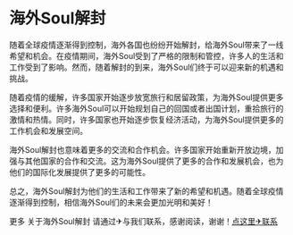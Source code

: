 # 海外Soul解封

随着全球疫情逐渐得到控制，海外各国也纷纷开始解封，给海外Soul带来了一线希望和机会。在疫情期间，海外Soul受到了严格的限制和管控，许多人的生活和工作受到了影响。然而，随着解封的到来，海外Soul们终于可以迎来新的机遇和挑战。

随着疫情的缓解，许多国家开始逐步放宽旅行和居留政策，为海外Soul提供更多选择和便利。许多海外Soul可以开始规划自己的回国或者出国计划，重拾旅行的激情和热情。同时，许多国家也开始逐步恢复经济活动，为海外Soul提供更多的工作机会和发展空间。

海外Soul解封也意味着更多的交流和合作机会。许多国家开始重新开放边境，加强与其他国家的合作和交流。这为海外Soul提供了更多的合作和发展机会，也为他们的国际化发展提供了更多的可能性。

总之，海外Soul解封为他们的生活和工作带来了新的希望和机遇。随着全球疫情逐渐得到控制，相信海外Soul们的未来会更加光明和美好！

更多 关于海外Soul解封 请通过✈与我们联系，感谢阅读，谢谢！[点这里✈联系](https://ads.k02.cc)
